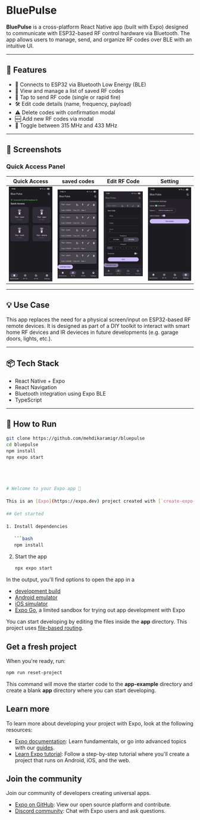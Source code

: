 # BluePulse

**BluePulse** is a cross-platform React Native app (built with Expo) designed to communicate with ESP32-based RF control hardware via Bluetooth. The app allows users to manage, send, and organize RF codes over BLE with an intuitive UI.

---

## 🔧 Features

- 📡 Connects to ESP32 via Bluetooth Low Energy (BLE)
- 📁 View and manage a list of saved RF codes
- 🎯 Tap to send RF code (single or rapid fire)
- 🛠️ Edit code details (name, frequency, payload)
- ⚠️ Delete codes with confirmation modal
- 🆕 Add new RF codes via modal
- 🔁 Toggle between 315 MHz and 433 MHz

---

## 📸 Screenshots

### Quick Access Panel

| Quick Access                                          | saved codes                                        | Edit RF Code                                     | Setting                                    |
| ----------------------------------------------------- | -------------------------------------------------- | ------------------------------------------------ | ------------------------------------------ |
| ![Quick Access ](assets/screenshots/quick-access.jpg) | ![saved-codes](assets/screenshots/saved-codes.jpg) | ![Edit RF Code ](assets/screenshots/save-rf.jpg) | ![Setting](assets/screenshots/setting.jpg) |

---

## 💡 Use Case

This app replaces the need for a physical screen/input on ESP32-based RF remote devices. It is designed as part of a DIY toolkit to interact with smart home RF devices and IR devieces in future developments (e.g. garage doors, lights, etc.).

---

## 📦 Tech Stack

- React Native + Expo
- React Navigation
- Bluetooth integration using Expo BLE
- TypeScript

---

## 🚀 How to Run

````bash
git clone https://github.com/mehdikaramigr/bluepulse
cd bluepulse
npm install
npx expo start




# Welcome to your Expo app 👋

This is an [Expo](https://expo.dev) project created with [`create-expo-app`](https://www.npmjs.com/package/create-expo-app).

## Get started

1. Install dependencies

   ```bash
   npm install
````

2. Start the app

   ```bash
   npx expo start
   ```

In the output, you'll find options to open the app in a

- [development build](https://docs.expo.dev/develop/development-builds/introduction/)
- [Android emulator](https://docs.expo.dev/workflow/android-studio-emulator/)
- [iOS simulator](https://docs.expo.dev/workflow/ios-simulator/)
- [Expo Go](https://expo.dev/go), a limited sandbox for trying out app development with Expo

You can start developing by editing the files inside the **app** directory. This project uses [file-based routing](https://docs.expo.dev/router/introduction).

## Get a fresh project

When you're ready, run:

```bash
npm run reset-project
```

This command will move the starter code to the **app-example** directory and create a blank **app** directory where you can start developing.

## Learn more

To learn more about developing your project with Expo, look at the following resources:

- [Expo documentation](https://docs.expo.dev/): Learn fundamentals, or go into advanced topics with our [guides](https://docs.expo.dev/guides).
- [Learn Expo tutorial](https://docs.expo.dev/tutorial/introduction/): Follow a step-by-step tutorial where you'll create a project that runs on Android, iOS, and the web.

## Join the community

Join our community of developers creating universal apps.

- [Expo on GitHub](https://github.com/expo/expo): View our open source platform and contribute.
- [Discord community](https://chat.expo.dev): Chat with Expo users and ask questions.
